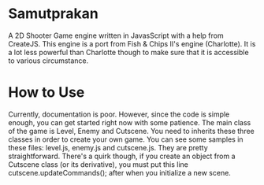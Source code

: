 Samutprakan
===========

A 2D Shooter Game engine written in JavasScript with a help from CreateJS. This engine is a port from Fish & Chips II's engine (Charlotte). It is a lot less powerful than Charlotte though to make sure that it is accessible to various circumstance.

How to Use
==========

Currently, documentation is poor. However, since the code is simple enough, you can get started right now with some patience. The main class of the game is Level, Enemy and Cutscene. You need to inherits these three classes in order to create your own game. You can see some samples in these files: level.js, enemy.js and cutscene.js. They are pretty straightforward. There's a quirk though, if you create an object from a Cutscene class (or its derivative), you must put this line cutscene.updateCommands(); after when you initialize a new scene.
